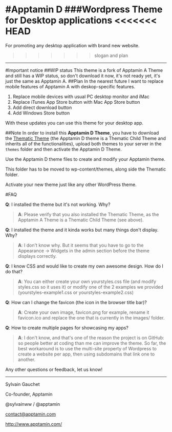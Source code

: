 #Apptamin D
###Wordpress Theme for **D**esktop applications
<<<<<<< HEAD
=======

For promoting any desktop application with brand new website.

>>>>>>> slogan and plan
---
#Important notice
##WIP status
This theme is a fork of Apptamin A Theme and still has a WIP status, so don't download it now, it's not ready yet, it's just the same as Apptamin A.
##Plan
In the nearest future I want to replace mobile features of Apptamin A with deskop-specific features.

1. Replace mobile devices with usual PC desktop monitor and iMac
2. Replace iTunes App Store button with Mac App Store button
3. Add direct download button
4. Add Windows Store button

With these updates you can use this theme for your desktop app.


##Note
In order to install this **Apptamin D Theme**, 
you have to download the [Thematic Theme](http://wordpress.org/extend/themes/thematic) 
(the Apptamin D theme is a Thematic Child Theme 
and inherits all of the functionalities), 
upload both themes to your server in the `themes` folder 
and then activate the Apptamin D Theme.

Use the Apptamin D theme files to create and modify your Apptamin theme. 

This folder has to be moved to wp-content/themes, along side the Thematic folder.

Activate your new theme just like any other WordPress theme.

#FAQ

**Q**: I installed the theme but it's not working. Why?

> **A**: Please verify that you also installed the Thematic Theme, as the Apptamin A Theme is a Thematic Child Theme (see above).

**Q**: I installed the theme and it kinda works but many things don't display. Why?

> **A**: I don't know why. But it seems that you have to go to the Appearance -> Widgets 
in the admin section before the theme displays correctly.

**Q**: I know CSS and would like to create my own awesome design. How do I do that?

> **A**: You can either create your own yourstyles.css file (and modify styles.css so it uses it)
or modify one of the 2 examples we provided (yourstyles-example1.css or yourstyles-example2.css)

**Q**: How can I change the favicon (the icon in the browser title bar)?

> **A**: Create your own image, favicon.png for example, rename it favicon.ico and replace the one 
that is currently in the images/ folder.

**Q**: How to create multiple pages for showcasing my apps?

> **A**: I don't know, and that's one of the reason the project is on GitHub:
so people better at coding than me can improve the theme.
So far, the best workaround is to use the multi-site property of Wordpress
to create a website per app, then using subdomains that link one to another.

Any other questions or feedback, let us know!

---
Sylvain Gauchet

Co-founder, Apptamin

@sylvainww / @apptamin

contact@apptamin.com

http://www.apptamin.com/
